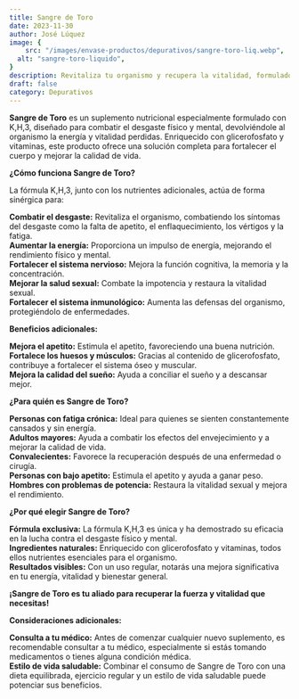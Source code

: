 ```yaml
---
title: Sangre de Toro
date: 2023-11-30
author: José Lúquez
image: {
 	src: "/images/envase-productos/depurativos/sangre-toro-liq.webp",
  alt: "sangre-toro-liquido",
}
description: Revitaliza tu organismo y recupera la vitalidad, formulado con K,H,3
draft: false
category: Depurativos
---
```


**Sangre de Toro** es un suplemento nutricional especialmente formulado con K,H,3, diseñado para combatir el desgaste físico y mental, devolviéndole al organismo la energía y vitalidad perdidas. Enriquecido con glicerofosfato y vitaminas, este producto ofrece una solución completa para fortalecer el cuerpo y mejorar la calidad de vida.

**¿Cómo funciona Sangre de Toro?**

La fórmula K,H,3, junto con los nutrientes adicionales, actúa de forma sinérgica para:

**Combatir el desgaste:** Revitaliza el organismo, combatiendo los síntomas del desgaste como la falta de apetito, el enflaquecimiento, los vértigos y la fatiga.   
**Aumentar la energía:** Proporciona un impulso de energía, mejorando el rendimiento físico y mental.   
**Fortalecer el sistema nervioso:** Mejora la función cognitiva, la memoria y la concentración.   
**Mejorar la salud sexual:** Combate la impotencia y restaura la vitalidad sexual.   
**Fortalecer el sistema inmunológico:** Aumenta las defensas del organismo, protegiéndolo de enfermedades.   

**Beneficios adicionales:**

**Mejora el apetito:** Estimula el apetito, favoreciendo una buena nutrición.   
**Fortalece los huesos y músculos:** Gracias al contenido de glicerofosfato, contribuye a fortalecer el sistema óseo y muscular.   
**Mejora la calidad del sueño:** Ayuda a conciliar el sueño y a descansar mejor.   

**¿Para quién es Sangre de Toro?**

**Personas con fatiga crónica:** Ideal para quienes se sienten constantemente cansados y sin energía.   
**Adultos mayores:** Ayuda a combatir los efectos del envejecimiento y a mejorar la calidad de vida.   
**Convalecientes:** Favorece la recuperación después de una enfermedad o cirugía.   
**Personas con bajo apetito:** Estimula el apetito y ayuda a ganar peso.   
**Hombres con problemas de potencia:** Restaura la vitalidad sexual y mejora el rendimiento.   

**¿Por qué elegir Sangre de Toro?**

**Fórmula exclusiva:** La fórmula K,H,3 es única y ha demostrado su eficacia en la lucha contra el desgaste físico y mental.   
**Ingredientes naturales:** Enriquecido con glicerofosfato y vitaminas, todos ellos nutrientes esenciales para el organismo.   
**Resultados visibles:** Con un uso regular, notarás una mejora significativa en tu energía, vitalidad y bienestar general.   

**¡Sangre de Toro es tu aliado para recuperar la fuerza y vitalidad que necesitas!**

**Consideraciones adicionales:**

**Consulta a tu médico:** Antes de comenzar cualquier nuevo suplemento, es recomendable consultar a tu médico, especialmente si estás tomando medicamentos o tienes alguna condición médica.   
**Estilo de vida saludable:** Combinar el consumo de Sangre de Toro con una dieta equilibrada, ejercicio regular y un estilo de vida saludable puede potenciar sus beneficios.   
